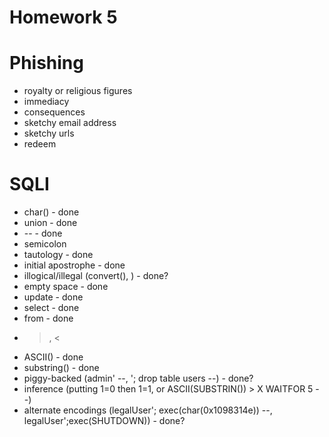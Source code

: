 # Homework 5

# Phishing

* royalty or religious figures
* immediacy
* consequences
* sketchy email address
* sketchy urls
* redeem

# SQLI

* char() - done
* union - done
* -- - done
* semicolon
* tautology - done
* initial apostrophe - done
* illogical/illegal (convert(), ) - done?
* empty space - done
* update - done
* select - done
* from - done
* >, < 
* ASCII() - done
* substring() - done
* piggy-backed (admin' --, '; drop table users --) - done?
* inference (putting 1=0 then 1=1, or ASCII(SUBSTRIN()) > X WAITFOR 5 --)
* alternate encodings (legalUser'; exec(char(0x1098314e)) --, legalUser';exec(SHUTDOWN)) - done?